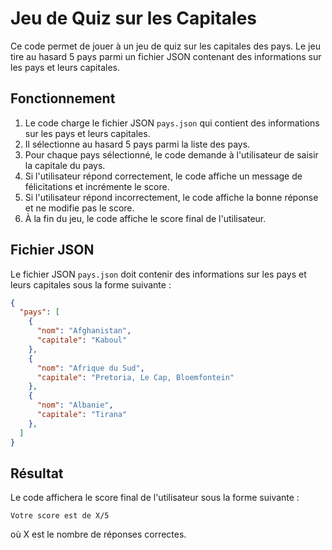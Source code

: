 **Jeu de Quiz sur les Capitales**
==============================

Ce code permet de jouer à un jeu de quiz sur les capitales des pays. Le jeu tire au hasard 5 pays parmi un fichier JSON contenant des informations sur les pays et leurs capitales.

**Fonctionnement**
---------------

1. Le code charge le fichier JSON `pays.json` qui contient des informations sur les pays et leurs capitales.
2. Il sélectionne au hasard 5 pays parmi la liste des pays.
3. Pour chaque pays sélectionné, le code demande à l'utilisateur de saisir la capitale du pays.
4. Si l'utilisateur répond correctement, le code affiche un message de félicitations et incrémente le score.
5. Si l'utilisateur répond incorrectement, le code affiche la bonne réponse et ne modifie pas le score.
6. À la fin du jeu, le code affiche le score final de l'utilisateur.

**Fichier JSON**
--------------

Le fichier JSON `pays.json` doit contenir des informations sur les pays et leurs capitales sous la forme suivante :
```json
{
  "pays": [
    {
      "nom": "Afghanistan",
      "capitale": "Kaboul"
    },
    {
      "nom": "Afrique du Sud",
      "capitale": "Pretoria, Le Cap, Bloemfontein"
    },
    {
      "nom": "Albanie",
      "capitale": "Tirana"
    },
  ]
}
```

**Résultat**
------------

Le code affichera le score final de l'utilisateur sous la forme suivante :
```
Votre score est de X/5
```
où X est le nombre de réponses correctes.
